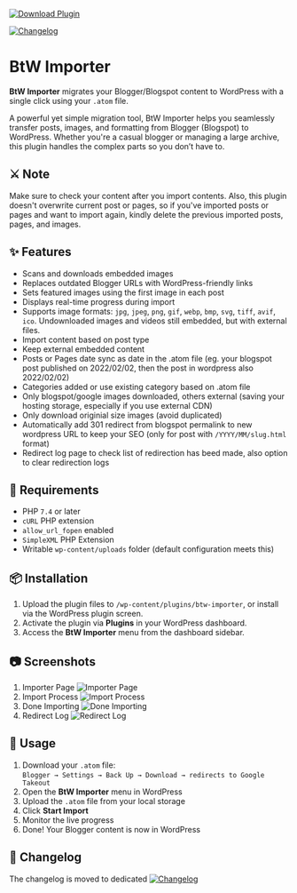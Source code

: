 [![Download Plugin](https://img.shields.io/badge/download_plugin-000?style=for-the-badge&logo=download&logoColor=white)](https://github.com/mnasikin/btw-importer/releases)

[![Changelog](https://img.shields.io/badge/changelog-fff?style=for-the-badge&logo=download&logoColor=black)](https://github.com/mnasikin/btw-importer/blob/main/changelog.md)  

# BtW Importer

**BtW Importer** migrates your Blogger/Blogspot content to WordPress with a single click using your `.atom` file.

A powerful yet simple migration tool, BtW Importer helps you seamlessly transfer posts, images, and formatting from Blogger (Blogspot) to WordPress. Whether you're a casual blogger or managing a large archive, this plugin handles the complex parts so you don’t have to.

## ⚔️ Note
Make sure to check your content after you import contents. Also, this plugin doesn't overwrite current post or pages, so if you've imported posts or pages and want to import again, kindly delete the previous imported posts, pages, and images.


## ✨ Features

- Scans and downloads embedded images  
- Replaces outdated Blogger URLs with WordPress-friendly links  
- Sets featured images using the first image in each post  
- Displays real-time progress during import  
- Supports image formats: `jpg`, `jpeg`, `png`, `gif`, `webp`, `bmp`, `svg`, `tiff`, `avif`, `ico`. Undownloaded images and videos still embedded, but with external files.
- Import content based on post type
- Keep external embedded content
- Posts or Pages date sync as date in the .atom file (eg. your blogspot post published on 2022/02/02, then the post in wordpress also 2022/02/02)
- Categories added or use existing category based on .atom file
- Only blogspot/google images downloaded, others external (saving your hosting storage, especially if you use external CDN)
- Only download originial size images (avoid duplicated)
- Automatically add 301 redirect from blogspot permalink to new wordpress URL to keep your SEO (only for post with `/YYYY/MM/slug.html` format)
- Redirect log page to check list of redirection has beed made, also option to clear redirection logs

## 📝 Requirements

- PHP `7.4` or later  
- `cURL` PHP extension  
- `allow_url_fopen` enabled 
- `SimpleXML` PHP Extension 
- Writable `wp-content/uploads` folder (default configuration meets this)

## 📦 Installation

1. Upload the plugin files to `/wp-content/plugins/btw-importer`, or install via the WordPress plugin screen.  
2. Activate the plugin via **Plugins** in your WordPress dashboard.  
3. Access the **BtW Importer** menu from the dashboard sidebar.

## 📷 Screenshots
1. Importer Page
![Importer Page](https://ik.imagekit.io/vbsmdqxuemd/btw-importer/v2.0.0/screenshot-1.png)
2. Import Process
![Import Process](https://ik.imagekit.io/vbsmdqxuemd/btw-importer/v2.0.0/screenshot-2.png)
3. Done Importing
![Done Importing](https://ik.imagekit.io/vbsmdqxuemd/btw-importer/v2.0.0/screenshot-3.png)
4. Redirect Log
![Redirect Log](https://ik.imagekit.io/vbsmdqxuemd/btw-importer/v2.0.0/screenshot-4.png)


## 🚀 Usage

1. Download your `.atom` file:  
   `Blogger → Settings → Back Up → Download → redirects to Google Takeout`
2. Open the **BtW Importer** menu in WordPress  
3. Upload the `.atom` file from your local storage  
4. Click **Start Import**  
5. Monitor the live progress  
6. Done! Your Blogger content is now in WordPress

## 🧾 Changelog

The changelog is moved to dedicated [![Changelog](https://img.shields.io/badge/download_plugin-000?style=for-the-badge&logo=download&logoColor=white)](https://github.com/mnasikin/btw-importer/blob/main/changelog.md)

